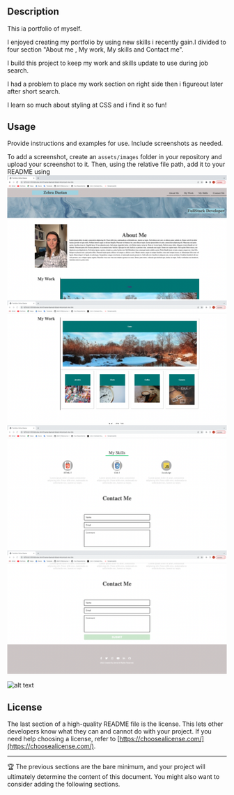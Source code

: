 # <Zehra-Dastan-Portfolio>

## Description
  
  This ia portfolio of myself.

  I enjoyed creating my portfolio by using new skills i recently gain.I divided to four section "About me , My work, My skills and Contact me".

  I build this project to keep my work and skills update to use during job search.

  I had a problem to place my work section on right side then i figureout later after short search.

  I learn so much about styling at CSS and i find it so fun!


## Usage

Provide instructions and examples for use. Include screenshots as needed.

To add a screenshot, create an `assets/images` folder in your repository and upload your screenshot to it. Then, using the relative file path, add it to your README using 
![](Assets/image/Screenshot%20page-1.png)
![](Assets/image/Screenshot%20page-2.png)
![](Assets/image/Screenshot%20page-3.png)
![](Assets/image/Screenshot%20page-4.png)
[](Assets/image/REC-portfolio.mp4)



![alt text](assets/images/screenshot.png)
## License

The last section of a high-quality README file is the license. This lets other developers know what they can and cannot do with your project. If you need help choosing a license, refer to [https://choosealicense.com/](https://choosealicense.com/).

---

🏆 The previous sections are the bare minimum, and your project will ultimately determine the content of this document. You might also want to consider adding the following sections.


